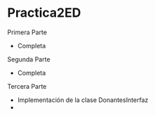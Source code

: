 # Practica2ED

Primera Parte
- Completa

Segunda Parte
- Completa

Tercera Parte
- Implementación de la clase DonantesInterfaz
- 
